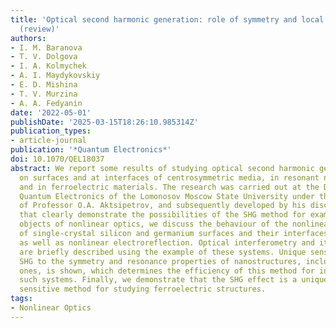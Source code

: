 ```yaml
---
title: 'Optical second harmonic generation: role of symmetry and local resonances
  (review)'
authors:
- I. M. Baranova
- T. V. Dolgova
- I. A. Kolmychek
- A. I. Maydykovskiy
- E. D. Mishina
- T. V. Murzina
- A. A. Fedyanin
date: '2022-05-01'
publishDate: '2025-03-15T18:26:10.985314Z'
publication_types:
- article-journal
publication: '*Quantum Electronics*'
doi: 10.1070/QEL18037
abstract: We report some results of studying optical second harmonic generation (SHG)
  on surfaces and at interfaces of centrosymmetric media, in resonant nano- and microstructures,
  and in ferroelectric materials. The research was carried out at the Department of
  Quantum Electronics of the Lomonosov Moscow State University under the supervision
  of Professor O.A. Aktsipetrov, and subsequently developed by his disciples. As examples
  that clearly demonstrate the possibilities of the SHG method for examining nonstandard
  objects of nonlinear optics, we discuss the behaviour of the nonlinear optical response
  of single-crystal silicon and germanium surfaces and their interfaces with oxides,
  as well as nonlinear electroreflection. Optical interferometry and its possibilities
  are briefly described using the example of these systems. Unique sensitivity of
  SHG to the symmetry and resonance properties of nanostructures, including magnetic
  ones, is shown, which determines the efficiency of this method for investigating
  such systems. Finally, we demonstrate that the SHG effect is a unique remote and
  sensitive method for studying ferroelectric structures.
tags:
- Nonlinear Optics
---
```

